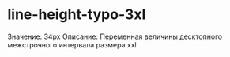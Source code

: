 # line-height-typo-3xl

Значение: 34px
Описание: Переменная величины десктопного межстрочного интервала размера xxl